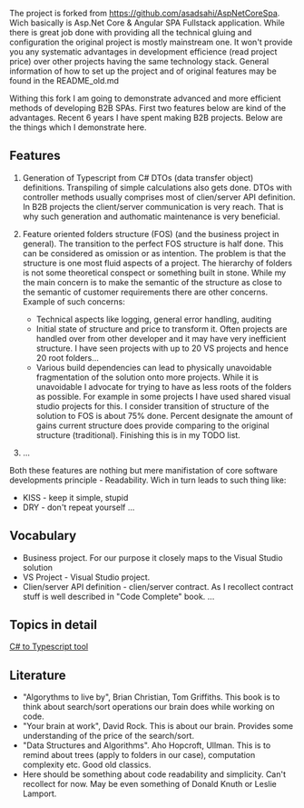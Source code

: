 

The project is forked from https://github.com/asadsahi/AspNetCoreSpa. Wich basically is Asp.Net Core & Angular SPA Fullstack application.
While there is great job done with providing all the technical gluing and configuration the original project is mostly mainstream one. It won't provide you any systematic advantages in development efficience (read project price) over other projects having the same technology stack. General information of how to set up the project and of original features may be found in the README_old.md

Withing this fork I am going to demonstrate advanced and more efficient methods of developing B2B SPAs. First two features below are kind of the advantages. Recent 6 years I have spent making B2B projects. Below are the things which I demonstrate here.

## Features
1. Generation of Typescript from C# DTOs (data transfer object) definitions. Transpiling of simple calculations also gets done. DTOs with controller methods usually comprises most of clien/server API definition. In B2B projects the client/server communication is very reach. That is why such generation and authomatic maintenance is very beneficial.

2. Feature oriented folders structure (FOS) (and the business project in general). The transition to the perfect FOS structure is half done. This can be considered as omission or as intention. The problem is that the structure is one most fluid aspects of a project. The hierarchy of folders is not some theoretical conspect or something built in stone. While my the main concern is to make the semantic of the structure as close to the semantic of customer requirements there are other concerns. Example of such concerns: 
	+ Technical aspects like logging, general error handling, auditing
	+ Initial state of structure and price to transform it. Often projects are handled over from other developer and it may have very inefficient structure. I have seen projects with up to 20 VS projects and hence 20 root folders...
	+ Various build dependencies can lead to physically unavoidable fragmentation of the solution onto more projects. While it is unavoidable I advocate for trying to have as less roots of the folders as possible. For example in some projects I have used shared visual studio projects for this.
I consider transition of structure of the solution to FOS is about 75% done. Percent designate the amount of gains current structure does provide comparing to the original structure (traditional). Finishing this is in my TODO list.

3. ...


Both these features are nothing but mere manifistation of core software developments principle - Readability. Wich in turn leads to such thing like:
- KISS - keep it simple, stupid
- DRY - don't repeat yourself
...

## Vocabulary

+ Business project. For our purpose it closely maps to the Visual Studio solution
+ VS Project - Visual Studio project.
+ Clien/server API definition - clien/server contract. As I recollect contract stuff is well described in "Code Complete" book.
...

## Topics in detail

[C# to Typescript tool](README_Cs2Ts.md)

## Literature

- "Algorythms to live by", Brian Christian, Tom Griffiths. This book is to think about search/sort operations our brain does while working on code.
- "Your brain at work", David Rock. This is about our brain. Provides some understanding of the price of the search/sort.
- "Data Structures and Algorithms". Aho Hopcroft, Ullman. This is to remind about trees (apply to folders in our case), computation complexity etc. Good old classics.
- Here should be something about code readability and simplicity. Can't recollect for now. May be even something of Donald Knuth or Leslie Lamport.


